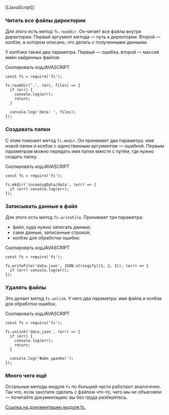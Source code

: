 [[JavaScript]]

### Читать все файлы директории

Для этого есть метод `fs.readdir`. Он читает все файлы внутри директории. Первый аргумент метода — путь к директории. Второй — колбэк, в котором описано, что делать с полученными данными.

У колбэка также два параметра. Первый — ошибка, второй — массив имён найденных файлов:

Скопировать кодJAVASCRIPT

```
const fs = require('fs');

fs.readdir('.', (err, files) => {
  if (err) {
    console.log(err);
    return;
  }

  console.log('data: ', files);
}); 
```

### Создавать папки

С этим поможет метод `fs.mkdir`. Он принимает два параметра: имя новой папки и колбэк с единственным аргументом — ошибкой. Первым параметром можно передать имя папки вместе с путём, где нужно создать папку.

Скопировать кодJAVASCRIPT

```
const fs = require('fs');

fs.mkdir('incomingData/data', (err) => {
  if (err) console.log(err);
}); 
```

### Записывать данные в файл

Для этого есть метод `fs.writeFile`. Принимает три параметра:

- файл, куда нужно записать данные;
- сами данные, записанные строкой;
- колбэк для обработки ошибки.

Скопировать кодJAVASCRIPT

```
const fs = require('fs');

fs.writeFile('data.json', JSON.stringify([1, 2, 3]), (err) => {
  if (err) console.log(err);
}); 
```

### Удалять файлы

Это делает метод `fs.unlink`. У него два параметра: имя файла и колбэк для обработки ошибок.

Скопировать кодJAVASCRIPT

```
const fs = require('fs');

fs.unlink('data.json', (err) => {
  if (err) {
    console.log(err);
    return;
  }

  console.log('Файл удалён!');
}); 
```

### Много чего ещё

Остальные методы модуля `fs` по большей части работают аналогично. Так что, если захотите сделать с файлом что-то, чего мы не объясняли — почитайте документацию: вы без труда разберётесь.

[Ссылка на документацию модуля fs.](https://nodejs.org/api/fs.html)